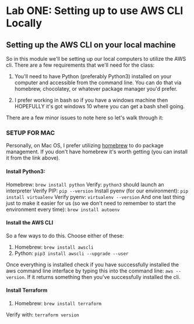 # Lab ONE: Setting up to use AWS CLI Locally

## Setting up the AWS CLI on your local machine

So in this module we'll be setting up our local computers to utilize the AWS cli. 
There are a few requirements that we'll need for the class:

1. You'll need to have Python (preferably Python3) installed on your computer and accessible from the command line. You can do that via homebrew, chocolatey, or whatever package manager you'd prefer.

2. I prefer working in bash so if you have a windows machine then HOPEFULLY it's got windows 10 where you can get a bash shell going.

There are a few minor issues to note here so let's walk through it:

### SETUP FOR MAC

Personally, on Mac OS, I prefer utilizing [homebrew](https://brew.sh/) to do package management. If you don't have homebrew it's worth getting (you can install it from the link above).

#### Install Python3:

Homebrew: `brew install python`
Verify: `python3` should launch an interpreter
Verify PIP: `pip --version`
Install pyenv (for our environment): `pip install virtualenv`
Verify pyenv: `virtualenv --version`
And one last thing just to make it easier for us (so we don't need to remember to start the environment every time): `brew install autoenv`

#### Install the AWS CLI

So a few ways to do this. Choose either of these: 

1. Homebrew: `brew install awscli`
2. Python: `pip3 install awscli --upgrade --user`

Once everything is installed check if you have successfully installed the aws command line interface by typing this into the command line: `aws --version`. If it returns something then you've successfully installed the cli. 

#### Install Terraform

1. Homebrew: `brew install terraform`

Verify with: `terraform version`


